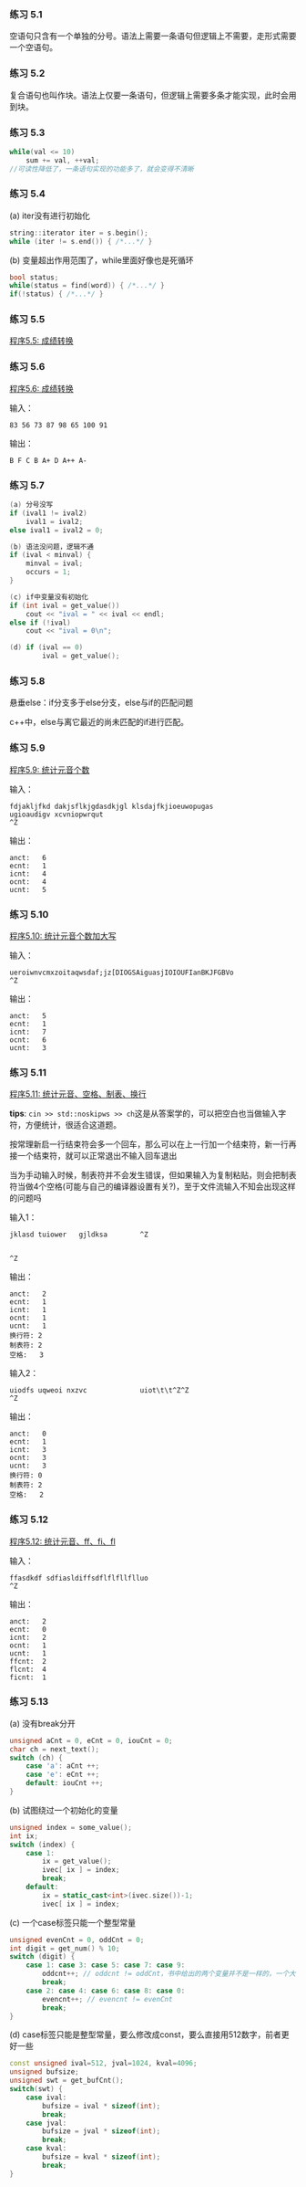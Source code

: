 ### 练习 5.1
空语句只含有一个单独的分号。语法上需要一条语句但逻辑上不需要，走形式需要一个空语句。
### 练习 5.2
复合语句也叫作块。语法上仅要一条语句，但逻辑上需要多条才能实现，此时会用到块。
### 练习 5.3
```cpp
while(val <= 10)
    sum += val, ++val;
//可读性降低了，一条语句实现的功能多了，就会变得不清晰
```
### 练习 5.4
(a) iter没有进行初始化
```cpp
string::iterator iter = s.begin();
while (iter != s.end()) { /*...*/ }
```
(b) 变量超出作用范围了，while里面好像也是死循环
```cpp
bool status;
while(status = find(word)) { /*...*/ }
if(!status) { /*...*/ }
```
### 练习 5.5
[程序5.5: 成绩转换](5.5.cpp)
### 练习 5.6
[程序5.6: 成绩转换](5.6.cpp)

输入：
```
83 56 73 87 98 65 100 91
```
输出：
```
B F C B A+ D A++ A-
```
### 练习 5.7
```cpp
(a) 分号没写
if (ival1 != ival2)
    ival1 = ival2;
else ival1 = ival2 = 0;

(b) 语法没问题，逻辑不通
if (ival < minval) {
    minval = ival;
    occurs = 1;
}

(c) if中变量没有初始化
if (int ival = get_value())
    cout << "ival = " << ival << endl;
else if (!ival)
    cout << "ival = 0\n";

(d) if (ival == 0)
        ival = get_value();
```
### 练习 5.8
悬垂else：if分支多于else分支，else与if的匹配问题

c++中，else与离它最近的尚未匹配的if进行匹配。
### 练习 5.9
[程序5.9: 统计元音个数](5.9.cpp)

输入：
```
fdjakljfkd dakjsflkjgdasdkjgl klsdajfkjioeuwopugas
ugioaudigv xcvniopwrqut
^Z
```
输出：
```
anct:   6
ecnt:   1
icnt:   4
ocnt:   4
ucnt:   5

```
### 练习 5.10
[程序5.10: 统计元音个数加大写](5.10.cpp)

输入：
```
ueroiwnvcmxzoitaqwsdaf;jz[DIOGSAiguasjIOIOUFIanBKJFGBVo
^Z
```

输出：
```
anct:   5
ecnt:   1
icnt:   7
ocnt:   6
ucnt:   3

```
### 练习 5.11
[程序5.11: 统计元音、空格、制表、换行](5.11.cpp)

**tips**: `cin >> std::noskipws >> ch`这是从答案学的，可以把空白也当做输入字符，方便统计，很适合这道题。

按常理新启一行结束符会多一个回车，那么可以在上一行加一个结束符，新一行再接一个结束符，就可以正常退出不输入回车退出

当为手动输入时候，制表符并不会发生错误，但如果输入为复制粘贴，则会把制表符当做4个空格(可能与自己的编译器设置有关?)，至于文件流输入不知会出现这样的问题吗

输入1：
```
jklasd tuiower   gjldksa        ^Z


^Z
```
输出：
```
anct:   2
ecnt:   1
icnt:   1
ocnt:   1
ucnt:   1
换行符: 2
制表符: 2
空格:   3

```
输入2：
```
uiodfs uqweoi nxzvc             uiot\t\t^Z^Z
^Z
```
输出：
```
anct:   0
ecnt:   1
icnt:   3
ocnt:   3
ucnt:   3
换行符: 0
制表符: 2
空格:   2

```
### 练习 5.12
[程序5.12: 统计元音、ff、fi、fl](5.12.cpp)

输入：
```
ffasdkdf sdfiasldiffsdflflfllflluo
^Z
```
输出：
```
anct:   2
ecnt:   0
icnt:   2
ocnt:   1
ucnt:   1
ffcnt:  2
flcnt:  4
ficnt:  1

```
### 练习 5.13
(a) 没有break分开
```cpp
unsigned aCnt = 0, eCnt = 0, iouCnt = 0;
char ch = next_text();
switch (ch) {
    case 'a': aCnt ++;
    case 'e': eCnt ++;
    default: iouCnt ++;
}
```
(b) 试图绕过一个初始化的变量
```cpp
unsigned index = some_value();
int ix;
switch (index) {
    case 1:
        ix = get_value();
        ivec[ ix ] = index;
        break;
    default:
        ix = static_cast<int>(ivec.size())-1;
        ivec[ ix ] = index;
```
(c) 一个case标签只能一个整型常量
```cpp
unsigned evenCnt = 0, oddCnt = 0;
int digit = get_num() % 10;
switch (digit) {
    case 1: case 3: case 5: case 7: case 9:
        oddcnt++; // oddcnt != oddCnt，书中给出的两个变量并不是一样的，一个大写，一个小写，小心。
        break;
    case 2: case 4: case 6: case 8: case 0:
        evencnt++; // evencnt != evenCnt
        break;
}
```
(d) case标签只能是整型常量，要么修改成const，要么直接用512数字，前者更好一些
```cpp
const unsigned ival=512, jval=1024, kval=4096;
unsigned bufsize;
unsigned swt = get_bufCnt();
switch(swt) {
    case ival:
        bufsize = ival * sizeof(int);
        break;
    case jval:
        bufsize = jval * sizeof(int);
        break;
    case kval:
        bufsize = kval * sizeof(int);
        break;
}
```
